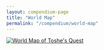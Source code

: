 ```yaml
---
layout: compendium-page
title: "World Map"
permalink: "/compendium/world-map"
---
```


[![World Map of Toshe's Quest](https://drive.google.com/uc?id=1oETf0Dv8cuQjqQmoSd9u4iGCsoSf-vBu)](https://drive.google.com/uc?id=1dypRj44hjqxzPlSFbkAJ456fKLGmWWLK)